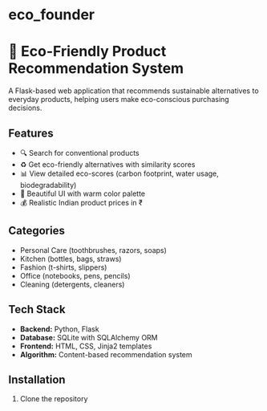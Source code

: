 ﻿# eco_founder

# 🌿 Eco-Friendly Product Recommendation System

A Flask-based web application that recommends sustainable alternatives to everyday products, helping users make eco-conscious purchasing decisions.

## Features

- 🔍 Search for conventional products
- ♻️ Get eco-friendly alternatives with similarity scores
- 📊 View detailed eco-scores (carbon footprint, water usage, biodegradability)
- 🎨 Beautiful UI with warm color palette
- 💰 Realistic Indian product prices in ₹

## Categories

- Personal Care (toothbrushes, razors, soaps)
- Kitchen (bottles, bags, straws)
- Fashion (t-shirts, slippers)
- Office (notebooks, pens, pencils)
- Cleaning (detergents, cleaners)

## Tech Stack

- **Backend:** Python, Flask
- **Database:** SQLite with SQLAlchemy ORM
- **Frontend:** HTML, CSS, Jinja2 templates
- **Algorithm:** Content-based recommendation system

## Installation

1. Clone the repository
